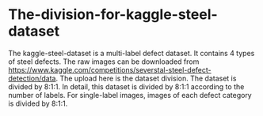 # The-division-for-kaggle-steel-dataset
The kaggle-steel-dataset is a multi-label defect dataset. It contains 4 types of steel defects. The raw images can be downloaded from https://www.kaggle.com/competitions/severstal-steel-defect-detection/data. 
The upload here is the dataset division. The dataset is divided by 8:1:1. In detail, this dataset is divided by 8:1:1 according to the number of labels. For single-label images, images of each defect category is divided by 8:1:1.

